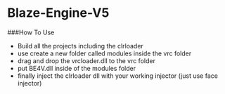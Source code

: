 # Blaze-Engine-V5
###How To Use
- Build all the projects including the clrloader
- use create a new folder called modules inside the vrc folder
- drag and drop the vrcloader.dll to the vrc folder
- put BE4V.dll inside of the modules folder
- finally inject the clrloader dll with your working injector (just use face injector)
